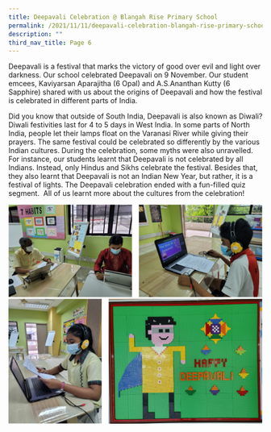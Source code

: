 ```yaml
---
title: Deepavali Celebration @ Blangah Rise Primary School
permalink: /2021/11/11/deepavali-celebration-blangah-rise-primary-school/
description: ""
third_nav_title: Page 6
---
```

<p>Deepavali is a festival that marks the victory of good over evil and light over darkness. Our school celebrated Deepavali on 9 November. Our student emcees, Kaviyarsan Aparajitha (6 Opal) and A.S.Ananthan Kutty (6 Sapphire) shared with us about the origins of Deepavali and how the festival is celebrated in different parts of India.</p>
<p>Did you know that outside of South India, Deepavali is also known as Diwali? Diwali festivities last for 4 to 5 days in West India. In some parts of North India, people let their lamps float on the Varanasi River while giving their prayers. The same festival could be celebrated so differently by the various Indian cultures. During the celebration, some myths were also unravelled. For instance, our students learnt that Deepavali is not celebrated by all Indians. Instead, only Hindus and Sikhs celebrate the festival. Besides that, they also learnt that Deepavali is not an Indian New Year, but rather, it is a festival of lights. The Deepavali celebration ended with a fun-filled quiz segment.&nbsp; All of us learnt more about the cultures from the celebration!</p>
<img src="/images/deepavali.png">
<img src="/images/deepavali1.png">